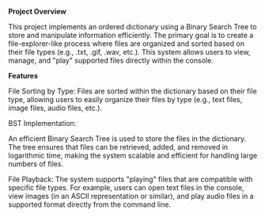 **Project Overview**

This project implements an ordered dictionary using a Binary Search Tree to store and manipulate information efficiently. The primary goal is to create a file-explorer-like process where files are organized and sorted based on their file types (e.g., .txt, .gif, .wav, etc.). This system allows users to view, manage, and "play" supported files directly within the console.

**Features**

File Sorting by Type:
Files are sorted within the dictionary based on their file type, allowing users to easily organize their files by type (e.g., text files, image files, audio files, etc.).

BST Implementation:

An efficient Binary Search Tree is used to store the files in the dictionary. The tree ensures that files can be retrieved, added, and removed in logarithmic time, making the system scalable and efficient for handling large numbers of files.

File Playback:
The system supports "playing" files that are compatible with specific file types. For example, users can open text files in the console, view images (in an ASCII representation or similar), and play audio files in a supported format directly from the command line.

